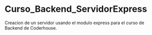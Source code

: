 # Curso_Backend_ServidorExpress
Creacion de un servidor usando el modulo express para el curso de Backend de Coderhouse.
